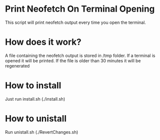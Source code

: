 # Print Neofetch On Terminal Opening
This script will print neofetch output every time you open the terminal.

# How does it work?
A file containing the neofetch output is stored in /tmp folder. If a terminal is opened it will be printed. If the file is older than 30 minutes it will be regenerated

# How to install
Just run install.sh (./install.sh)

# How to unistall
Run unistall.sh (./RevertChanges.sh)
